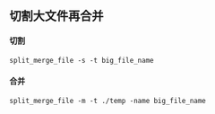 ## 切割大文件再合并

#### 切割
`split_merge_file -s -t big_file_name`

#### 合并
`split_merge_file -m -t ./temp -name big_file_name`

